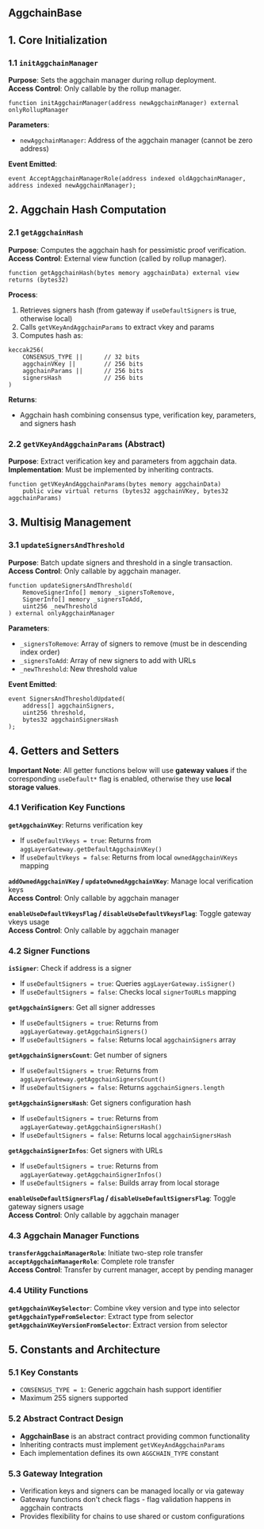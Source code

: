 ## AggchainBase

## 1. Core Initialization

### 1.1 `initAggchainManager`

**Purpose**: Sets the aggchain manager during rollup deployment.  
**Access Control**: Only callable by the rollup manager.  

```solidity
function initAggchainManager(address newAggchainManager) external onlyRollupManager
```

**Parameters**:
- `newAggchainManager`: Address of the aggchain manager (cannot be zero address)

**Event Emitted**:
```solidity
event AcceptAggchainManagerRole(address indexed oldAggchainManager, address indexed newAggchainManager);
```

## 2. Aggchain Hash Computation

### 2.1 `getAggchainHash`

**Purpose**: Computes the aggchain hash for pessimistic proof verification.  
**Access Control**: External view function (called by rollup manager).  

```solidity
function getAggchainHash(bytes memory aggchainData) external view returns (bytes32)
```

**Process**:
1. Retrieves signers hash (from gateway if `useDefaultSigners` is true, otherwise local)
2. Calls `getVKeyAndAggchainParams` to extract vkey and params
3. Computes hash as:
```
keccak256(
    CONSENSUS_TYPE ||      // 32 bits
    aggchainVKey ||        // 256 bits  
    aggchainParams ||      // 256 bits
    signersHash            // 256 bits
)
```

**Returns**: 
- Aggchain hash combining consensus type, verification key, parameters, and signers hash

### 2.2 `getVKeyAndAggchainParams` (Abstract)

**Purpose**: Extract verification key and parameters from aggchain data.  
**Implementation**: Must be implemented by inheriting contracts.  

```solidity
function getVKeyAndAggchainParams(bytes memory aggchainData) 
    public view virtual returns (bytes32 aggchainVKey, bytes32 aggchainParams)
```

## 3. Multisig Management

### 3.1 `updateSignersAndThreshold`

**Purpose**: Batch update signers and threshold in a single transaction.  
**Access Control**: Only callable by aggchain manager.  

```solidity
function updateSignersAndThreshold(
    RemoveSignerInfo[] memory _signersToRemove,
    SignerInfo[] memory _signersToAdd,
    uint256 _newThreshold
) external onlyAggchainManager
```

**Parameters**:
- `_signersToRemove`: Array of signers to remove (must be in descending index order)
- `_signersToAdd`: Array of new signers to add with URLs
- `_newThreshold`: New threshold value

**Event Emitted**:
```solidity
event SignersAndThresholdUpdated(
    address[] aggchainSigners, 
    uint256 threshold, 
    bytes32 aggchainSignersHash
);
```

## 4. Getters and Setters

**Important Note**: All getter functions below will use **gateway values** if the corresponding `useDefault*` flag is enabled, otherwise they use **local storage values**.

### 4.1 Verification Key Functions

**`getAggchainVKey`**: Returns verification key
- If `useDefaultVkeys = true`: Returns from `aggLayerGateway.getDefaultAggchainVKey()`
- If `useDefaultVkeys = false`: Returns from local `ownedAggchainVKeys` mapping

**`addOwnedAggchainVKey` / `updateOwnedAggchainVKey`**: Manage local verification keys  
**Access Control**: Only callable by aggchain manager

**`enableUseDefaultVkeysFlag` / `disableUseDefaultVkeysFlag`**: Toggle gateway vkeys usage  
**Access Control**: Only callable by aggchain manager

### 4.2 Signer Functions

**`isSigner`**: Check if address is a signer
- If `useDefaultSigners = true`: Queries `aggLayerGateway.isSigner()`
- If `useDefaultSigners = false`: Checks local `signerToURLs` mapping

**`getAggchainSigners`**: Get all signer addresses
- If `useDefaultSigners = true`: Returns from `aggLayerGateway.getAggchainSigners()`
- If `useDefaultSigners = false`: Returns local `aggchainSigners` array

**`getAggchainSignersCount`**: Get number of signers
- If `useDefaultSigners = true`: Returns from `aggLayerGateway.getAggchainSignersCount()`
- If `useDefaultSigners = false`: Returns `aggchainSigners.length`

**`getAggchainSignersHash`**: Get signers configuration hash
- If `useDefaultSigners = true`: Returns from `aggLayerGateway.getAggchainSignersHash()`
- If `useDefaultSigners = false`: Returns local `aggchainSignersHash`

**`getAggchainSignerInfos`**: Get signers with URLs
- If `useDefaultSigners = true`: Returns from `aggLayerGateway.getAggchainSignerInfos()`
- If `useDefaultSigners = false`: Builds array from local storage

**`enableUseDefaultSignersFlag` / `disableUseDefaultSignersFlag`**: Toggle gateway signers usage  
**Access Control**: Only callable by aggchain manager

### 4.3 Aggchain Manager Functions

**`transferAggchainManagerRole`**: Initiate two-step role transfer  
**`acceptAggchainManagerRole`**: Complete role transfer  
**Access Control**: Transfer by current manager, accept by pending manager

### 4.4 Utility Functions

**`getAggchainVKeySelector`**: Combine vkey version and type into selector  
**`getAggchainTypeFromSelector`**: Extract type from selector  
**`getAggchainVKeyVersionFromSelector`**: Extract version from selector

## 5. Constants and Architecture

### 5.1 Key Constants
- `CONSENSUS_TYPE = 1`: Generic aggchain hash support identifier
- Maximum 255 signers supported

### 5.2 Abstract Contract Design
- **AggchainBase** is an abstract contract providing common functionality
- Inheriting contracts must implement `getVKeyAndAggchainParams`
- Each implementation defines its own `AGGCHAIN_TYPE` constant

### 5.3 Gateway Integration
- Verification keys and signers can be managed locally or via gateway
- Gateway functions don't check flags - flag validation happens in aggchain contracts
- Provides flexibility for chains to use shared or custom configurations